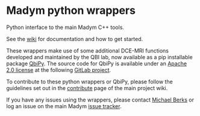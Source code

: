 # Madym python wrappers

Python interface to the main Madym C++ tools.

See the [wiki](https://gitlab.com/manchester_qbi/manchester_qbi_public/madym_cxx/-/wikis/python_getting_started) for documentation and how to get started.

These wrappers make use of some additional DCE-MRI functions developed and maintained by the QBI lab, now available as a pip installable package [QbiPy](https://pypi.org/project/QbiPy/). The source code for QbiPy is available under an [Apache 2.0 license](https://opensource.org/licenses/Apache-2.0) at the following [GitLab project](https://gitlab.com/manchester_qbi/manchester_qbi_public/qbipy).

To contribute to these python wrappers or QbiPy, please follow the guidelines set out in the [contribute](https://gitlab.com/manchester_qbi/manchester_qbi_public/madym_cxx/-/wikis/contribute) page of the main project wiki.

If you have any issues using the wrappers, please contact [Michael Berks](@michaelberks) or log an issue on the main Madym [issue tracker](https://gitlab.com/manchester_qbi/manchester_qbi_public/madym_cxx/-/issues).
